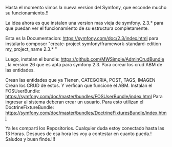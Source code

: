 Hasta el momento vimos la nueva version del Symfony, que esconde mucho su funcionamiento.!!

La idea ahora es que instalen una version mas vieja de symfony. 2.3.* para que puedan ver el funcionamiento de su estructura completamente.

Esta es la Documentacion: https://symfony.com/doc/2.3/index.html
para instalarlo composer "create-project symfony/framework-standard-edition my_project_name 2.3.* "

Luego, instalan el bundle: https://github.com/MWSimple/AdminCrudBundle , la version 26 que es apta para symfony 2.3. Para ccrear los crud ABM de las entidades.

Crean las entidades que ya Tienen, CATEGORIA, POST, TAGS, IMAGEN
Crean los CRUD de estos. Y verfican que funcione el ABM.
Instalan el FOSUserBundle:  https://symfony.com/doc/master/bundles/FOSUserBundle/index.html
Para ingresar al sistema deberan crear un usuario. Para esto utilizan el DoctrineFixtureBundle: https://symfony.com/doc/master/bundles/DoctrineFixturesBundle/index.html


Ya les comparti los Repositorios. Cualquier duda estoy conectado hasta las 13 Horas.
Despues de esa hora les voy a contestar en cuanto pueda.! 
Saludos y buen finde.!!!